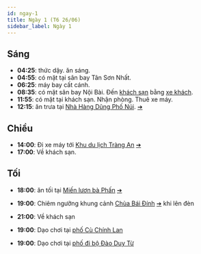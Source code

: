 ```yaml
---
id: ngay-1
title: Ngày 1 (T6 26/06)
sidebar_label: Ngày 1
---
```



## Sáng

- **04:25**: thức dậy. ăn sáng.
- **04:55**: có mặt tại sân bay Tân Sơn Nhất.
- **06:25**: máy bay cất cánh.
- **08:35**: có mặt sân bay Nội Bài. Đến [khách sạn](phu-luc#khách-sạn) bằng [xe khách](phu-luc#xe-khách).
- **11:55**: có mặt tại khách sạn. Nhận phòng. Thuê xe máy.
- **12:15**: ăn trưa tại [Nhà Hàng Dũng Phố Núi](https://goo.gl/maps/edGpFGgac88A5XEq8). [&#10132;](an-uong/de-com-chay)


## Chiều

- **14:00**: Đi xe máy tới [Khu du lịch Tràng An](https://goo.gl/maps/LEKEBU3X1qwkxZHt5) [&#10132;](tham-quan/trang-an)
- **17:00**: Về khách sạn.


## Tối

- **18:00**: ăn tối tại [Miến lươn bà Phấn](https://goo.gl/maps/u9QpcFtCYAdftiUY8) [&#10132;](an-uong/mien-luon)
- **19:00**: Chiêm ngưỡng khung cảnh [Chùa Bái Đính](https://goo.gl/maps/MYyjf22f8hMoe874A) [&#10132;](tham-quan/chua-bai-dinh) khi lên đèn
- **21:00**: Về khách sạn



- **19:00**: Dạo chơi tại [phố Cù Chính Lan](https://goo.gl/maps/Ep3HFwNpCowTYByg7)
- **19:00**: Dạo chơi tại [phố đi bộ Đào Duy Từ](https://goo.gl/maps/Ecnetj65uubjwGx39)

